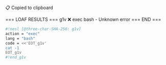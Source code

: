 📋 Copied to clipboard

=== LOAF RESULTS ===
g1v ❌ exec bash - Unknown error
=== END ===



```sh nesl
#!nesl [@three-char-SHA-256: g1v]
action = "exec"
lang = "bash"
code = <<'EOT_g1v'
cat -1
EOT_g1v
#!end_g1v
```